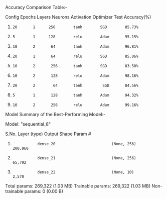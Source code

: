 Accuracy Comparison Table:-


Config  Epochs  Layers  Neurons  Activation  Optimizer  Test Accuracy(%)
1)     20       1      256        tanh        SGD        85.73%
2)     5        1      128        relu        Adam       95.15%
3)     10       2       64        tanh        Adam       96.81%
4)     20       1       64        relu        SGD        85.06%
5)     10       2       256       tanh        SGD        83.50%
6)     10       2       128       relu        Adam       98.16%
7)     20       2        64       tanh         SGD       84.56%
8)     5        1       128       tanh        Adam       94.32%
9)     10       2       256       relu        Adam       99.16%



Model Summary of the Best-Performing Model:-

Model: "sequential_8"

S.No.            Layer (type)                      Output Shape                   Param # 

  1)                dense_20                         (None, 256)                   200,960
  2)                dense_21                         (None, 256)                   65,792
  3)                dense_22                         (None, 10)                    2,570

Total params: 269,322 (1.03 MB)
Trainable params: 269,322 (1.03 MB)
Non-trainable params: 0 (0.00 B)

